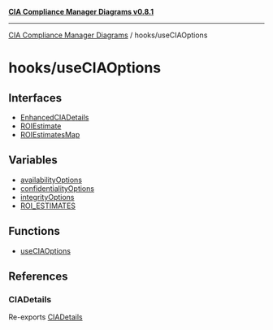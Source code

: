 [**CIA Compliance Manager Diagrams v0.8.1**](../../README.md)

***

[CIA Compliance Manager Diagrams](../../modules.md) / hooks/useCIAOptions

# hooks/useCIAOptions

## Interfaces

- [EnhancedCIADetails](interfaces/EnhancedCIADetails.md)
- [ROIEstimate](interfaces/ROIEstimate.md)
- [ROIEstimatesMap](interfaces/ROIEstimatesMap.md)

## Variables

- [availabilityOptions](variables/availabilityOptions.md)
- [confidentialityOptions](variables/confidentialityOptions.md)
- [integrityOptions](variables/integrityOptions.md)
- [ROI\_ESTIMATES](variables/ROI_ESTIMATES.md)

## Functions

- [useCIAOptions](functions/useCIAOptions.md)

## References

### CIADetails

Re-exports [CIADetails](../../types/cia/interfaces/CIADetails.md)
